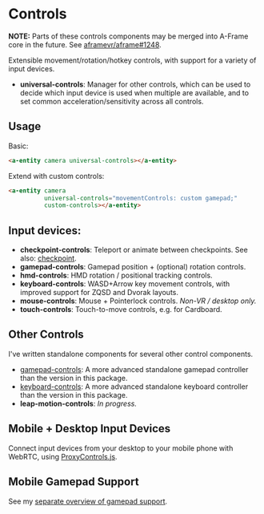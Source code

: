 # Controls

**NOTE:** Parts of these controls components may be merged into A-Frame core in the future. See [aframevr/aframe#1248](https://github.com/aframevr/aframe/pull/1248).

Extensible movement/rotation/hotkey controls, with support for a variety of input devices.

- **universal-controls**: Manager for other controls, which can be used to decide which input device is used when multiple are available, and to set common acceleration/sensitivity across all controls.

## Usage

Basic:

```html
<a-entity camera universal-controls></a-entity>
```

Extend with custom controls:

```html
<a-entity camera
          universal-controls="movementControls: custom gamepad;"
          custom-controls></a-entity>
```

## Input devices:

- **checkpoint-controls**: Teleport or animate between checkpoints. See also: [checkpoint](/src/misc/checkpoint.js).
- **gamepad-controls**: Gamepad position + (optional) rotation controls.
- **hmd-controls**: HMD rotation / positional tracking controls.
- **keyboard-controls**: WASD+Arrow key movement controls, with improved support for ZQSD and Dvorak layouts.
- **mouse-controls**: Mouse + Pointerlock controls. *Non-VR / desktop only.*
- **touch-controls**: Touch-to-move controls, e.g. for Cardboard.

## Other Controls

I've written standalone components for several other control components.

- [gamepad-controls](https://github.com/donmccurdy/aframe-gamepad-controls): A more advanced standalone gamepad controller than the version in this package.
- [keyboard-controls](https://github.com/donmccurdy/aframe-keyboard-controls): A more advanced standalone keyboard controller than the version in this package.
- **leap-motion-controls**: *In progress.*

## Mobile + Desktop Input Devices

Connect input devices from your desktop to your mobile phone with WebRTC, using [ProxyControls.js](https://proxy-controls.donmccurdy.com).

## Mobile Gamepad Support

See my [separate overview of gamepad support](https://gist.github.com/donmccurdy/cf336a8b88ba0f10991d4aab936cc28b).

